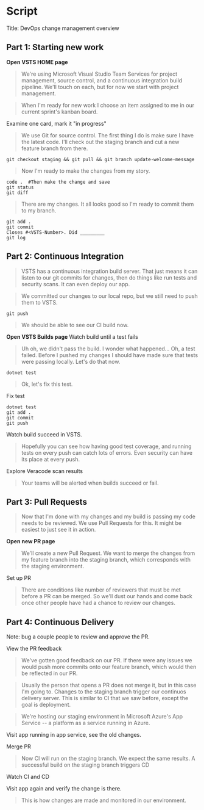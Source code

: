 # Script

Title: DevOps change management overview

## Part 1: Starting new work

**Open VSTS HOME page**

> We're using Microsoft Visual Studio Team Services for project management, source control, and a continuous integration build pipeline. We'll touch on each, but for now we start with project management.

> When I'm ready for new work I choose an item assigned to me in our current sprint's kanban board. 

Examine one card, mark it "in progress"

> We use Git for source control. The first thing I do is make sure I have the latest code. I'll check out the staging branch and cut a new feature branch from there.

`git checkout staging && git pull && git branch update-welcome-message`

> Now I'm ready to make the changes from my story.

```
code .  #Then make the change and save
git status
git diff
```

> There are my changes. It all looks good so I'm ready to commit them to my branch.

```
git add .
git commit
Closes #<VSTS-Number>. Did _________
git log
```

## Part 2: Continuous Integration

> VSTS has a continuous integration build server.  That just means it can listen to our git commits for changes, then do things like run tests and security scans.  It can even deploy our app. 

> We committed our changes to our local repo, but we still need to push them to VSTS.

`git push`

> We should be able to see our CI build now.

**Open VSTS Builds page**
Watch build until a test fails

> Uh oh, we didn't pass the build.  I wonder what happened... Oh, a test failed.
> Before I pushed my changes I should have made sure that tests were passing locally. Let's do that now.

`dotnet test`

> Ok, let's fix this test.

Fix test
```
dotnet test
git add .
git commit
git push
```
Watch build succeed in VSTS.

> Hopefully you can see how having good test coverage, and running tests on every push can catch lots of errors.  Even security can have its place at every push. 

Explore Veracode scan results

> Your teams will be alerted when builds succeed or fail.

## Part 3: Pull Requests

> Now that I'm done with my changes and my build is passing my code needs to be reviewed. We use Pull Requests for this.  It might be easiest to just see it in action.

**Open new PR page**

> We'll create a new Pull Request.  We want to merge the changes from my feature branch into the staging branch, which corresponds with the staging environment.

Set up PR

> There are conditions like number of reviewers that must be met before a PR can be merged. So we'll dust our hands and come back once other people have had a chance to review our changes.

## Part 4: Continuous Delivery

Note: bug a couple people to review and approve the PR.

View the PR feedback

> We've gotten good feedback on our PR.  If there were any issues we would push more commits onto our feature branch, which would then be reflected in our PR.

> Usually the person that opens a PR does not merge it, but in this case I'm going to.  Changes to the staging branch trigger our continuos delivery server.  This is similar to CI that we saw before, except the goal is deployment.

> We're hosting our staging environment in Microsoft Azure's App Service -- a platform as a service running in Azure. 

Visit app running in app service, see the old changes.

Merge PR

> Now CI will run on the staging branch.  We expect the same results.  A successful build on the staging branch triggers CD

Watch CI and CD

Visit app again and verify the change is there.

> This is how changes are made and monitored in our environment. 